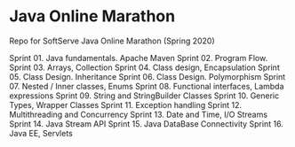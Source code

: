 # Java Online Marathon
Repo for SoftServe Java Online Marathon (Spring 2020)

Sprint 01. Java fundamentals. Apache Maven
Sprint 02. Program Flow.
Sprint 03. Arrays, Collection
Sprint 04. Class design, Encapsulation
Sprint 05. Class Design. Inheritance
Sprint 06. Class Design. Polymorphism
Sprint 07. Nested / Inner classes, Enums
Sprint 08. Functional interfaces, Lambda expressions
Sprint 09. String and StringBuilder Classes
Sprint 10. Generic Types, Wrapper Classes
Sprint 11. Exception handling
Sprint 12. Multithreading and Concurrency
Sprint 13. Date and Time, I/O Streams
Sprint 14. Java Stream API
Sprint 15. Java DataBase Connectivity
Sprint 16. Java EE, Servlets
